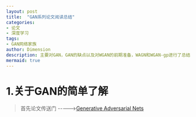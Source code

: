 ```yaml
---
layout: post
title:  "GAN系列论文阅读总结"
categories: 
- 论文
- 深度学习
tags: 
- GAN网络家族
author: Dimension
description: 主要对GAN，GAN的缺点以及对WGAN的前期准备，WAGN和WGAN-gp进行了总结
mermaid: true
---
```

# 1.关于GAN的简单了解

>首先论文传送门 \-\-\-\-\->[Generative Adversarial Nets](https://arxiv.org/abs/1406.2661)

